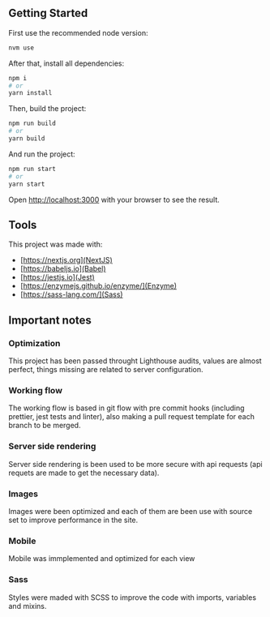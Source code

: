 ## Getting Started

First use the recommended node version:

```bash
nvm use
```

After that, install all dependencies:

```bash
npm i
# or
yarn install
```

Then, build the project:

```bash
npm run build
# or
yarn build
```

And run the project:

```bash
npm run start
# or
yarn start
```

Open [http://localhost:3000](http://localhost:3000) with your browser to see the result.

## Tools

This project was made with:

- [https://nextjs.org](NextJS)
- [https://babeljs.io](Babel)
- [https://jestjs.io](Jest)
- [https://enzymejs.github.io/enzyme/](Enzyme)
- [https://sass-lang.com/](Sass)

## Important notes

### Optimization

This project has been passed throught Lighthouse audits, values are almost perfect, things missing are related to server configuration.

### Working flow

The working flow is based in git flow with pre commit hooks (including prettier, jest tests and linter), also making a pull request template for each branch to be merged.

### Server side rendering

Server side rendering is been used to be more secure with api requests (api requets are made to get the necessary data).

### Images

Images were been optimized and each of them are been use with source set to improve performance in the site.

### Mobile

Mobile was immplemented and optimized for each view

### Sass

Styles were maded with SCSS to improve the code with imports, variables and mixins.

